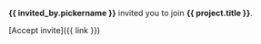 **{{ invited_by.pickername }}** invited you to join **{{ project.title }}**.

[Accept invite]({{ link }})

